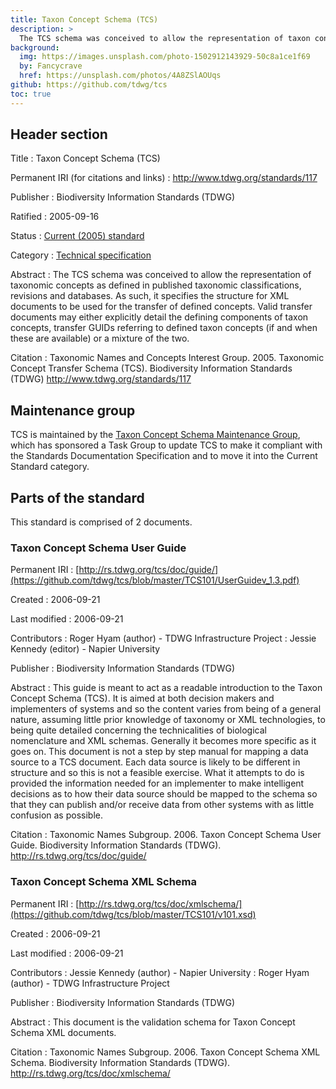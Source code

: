 ```yaml
---
title: Taxon Concept Schema (TCS)
description: >
  The TCS schema was conceived to allow the representation of taxon concepts as defined in published taxonomic classifications, revisions and databases. As such, it specifies the structure for XML documents to be used for the transfer of defined concepts. Valid transfer documents may either explicitly detail the defining components of taxon concepts, transfer GUIDs referring to defined taxon concepts (if and when these are available) or a mixture of the two.
background:
  img: https://images.unsplash.com/photo-1502912143929-50c8a1ce1f69
  by: Fancycrave
  href: https://unsplash.com/photos/4A8ZSlAOUqs
github: https://github.com/tdwg/tcs
toc: true
---
```


## Header section

Title
: Taxon Concept Schema (TCS)

Permanent IRI (for citations and links)
: <http://www.tdwg.org/standards/117>

Publisher
: Biodiversity Information Standards (TDWG)

Ratified
: 2005-09-16

Status
: [Current (2005) standard](/standards/status-and-categories/#status)

Category
: [Technical specification](/standards/status-and-categories/#category)

Abstract
: The TCS schema was conceived to allow the representation of taxonomic concepts as defined in published taxonomic classifications, revisions and databases. As such, it specifies the structure for XML documents to be used for the transfer of defined concepts. Valid transfer documents may either explicitly detail the defining components of taxon concepts, transfer GUIDs referring to defined taxon concepts (if and when these are available) or a mixture of the two.

Citation
: Taxonomic Names and Concepts Interest Group. 2005. Taxonomic Concept Transfer Schema (TCS). Biodiversity Information Standards (TDWG) <http://www.tdwg.org/standards/117>

## Maintenance group

TCS is maintained by the [Taxon Concept Schema Maintenance Group](/community/tnc/), which has sponsored a Task Group to update TCS to make it compliant with the Standards Documentation Specification and to move it into the Current Standard category.

## Parts of the standard

This standard is comprised of 2 documents.

### Taxon Concept Schema User Guide

Permanent IRI
: [http://rs.tdwg.org/tcs/doc/guide/](https://github.com/tdwg/tcs/blob/master/TCS101/UserGuidev_1.3.pdf)

Created
: 2006-09-21

Last modified
: 2006-09-21

Contributors
: Roger Hyam (author) - TDWG Infrastructure Project
: Jessie Kennedy (editor) - Napier University

Publisher
: Biodiversity Information Standards (TDWG)

Abstract
: This guide is meant to act as a readable introduction to the Taxon Concept Schema (TCS). It is aimed at both decision makers and implementers of systems and so the content varies from being of a general nature, assuming little prior knowledge of taxonomy or XML technologies, to being quite detailed concerning the technicalities of biological nomenclature and XML schemas. Generally it becomes more specific as it goes on. This document is not a step by step manual for mapping a data source to a TCS document. Each data source is likely to be different in structure and so this is not a feasible exercise. What it attempts to do is provided the information needed for an implementer to make intelligent decisions as to how their data source should be mapped to the schema so that they can publish and/or receive data from other systems with as little confusion as possible.

Citation
: Taxonomic Names Subgroup. 2006. Taxon Concept Schema User Guide. Biodiversity Information Standards (TDWG). <http://rs.tdwg.org/tcs/doc/guide/>

### Taxon Concept Schema XML Schema

Permanent IRI
: [http://rs.tdwg.org/tcs/doc/xmlschema/](https://github.com/tdwg/tcs/blob/master/TCS101/v101.xsd)

Created
: 2006-09-21

Last modified
: 2006-09-21

Contributors
: Jessie Kennedy (author) - Napier University
: Roger Hyam (author) - TDWG Infrastructure Project

Publisher
: Biodiversity Information Standards (TDWG)

Abstract
: This document is the validation schema for Taxon Concept Schema XML documents.

Citation
: Taxonomic Names Subgroup. 2006. Taxon Concept Schema XML Schema. Biodiversity Information Standards (TDWG). <http://rs.tdwg.org/tcs/doc/xmlschema/>
